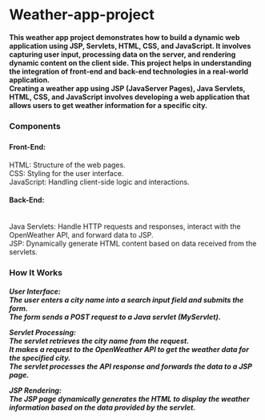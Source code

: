 # Weather-app-project

<h4> This weather app project demonstrates how to build a dynamic web application using JSP, Servlets, HTML, CSS, and JavaScript. It involves capturing user input, processing data on the server, and rendering dynamic content on the client side. This project helps in understanding the integration of front-end and back-end technologies in a real-world application.<br>
Creating a weather app using JSP (JavaServer Pages), Java Servlets, HTML, CSS, and JavaScript involves developing a web application that allows users to get weather information for a specific city. </h4>

<h3>Components </h3>
<h5>
<h4>Front-End:</h4>
HTML: Structure of the web pages.<br>
CSS: Styling for the user interface.<br>
JavaScript: Handling client-side logic and interactions.<br>
<h4>Back-End:</h4><br>
Java Servlets: Handle HTTP requests and responses, interact with the OpenWeather API, and forward data to JSP.<br>
JSP: Dynamically generate HTML content based on data received from the servlets.<br> 
</h5>

<h3>How It Works</h3>
<h5>
User Interface:<br>
The user enters a city name into a search input field and submits the form.<br>
The form sends a POST request to a Java servlet (MyServlet).<br>

Servlet Processing:<br>
The servlet retrieves the city name from the request.<br>
It makes a request to the OpenWeather API to get the weather data for the specified city.<br>
The servlet processes the API response and forwards the data to a JSP page.<br>

JSP Rendering:<br>
The JSP page dynamically generates the HTML to display the weather information based on the data provided by the servlet.<br>
</h5>
